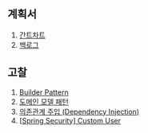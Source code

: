 ## 계획서
1. [간트차트](https://github.com/rnjsrntkd95/spring_ass_1_midas/wiki/%EA%B0%84%ED%8A%B8-%EC%B0%A8%ED%8A%B8)
2. [백로그](https://github.com/rnjsrntkd95/spring_ass_1_midas/wiki/%EB%B0%B1%EB%A1%9C%EA%B7%B8)

## 고찰
1. [Builder Pattern](https://github.com/rnjsrntkd95/spring_ass_1_midas/wiki/Builder-Pattern)
2. [도메인 모델 패턴](https://github.com/rnjsrntkd95/spring_ass_1_midas/wiki/%EB%8F%84%EB%A9%94%EC%9D%B8-%EB%AA%A8%EB%8D%B8-%ED%8C%A8%ED%84%B4)
3. [의존관계 주입 (Dependency Injection)](https://github.com/rnjsrntkd95/spring_ass_1_midas/wiki/%EC%9D%98%EC%A1%B4%EA%B4%80%EA%B3%84-%EC%A3%BC%EC%9E%85-(Dependency-Injection))
4. [[Spring Security] Custom User](https://github.com/rnjsrntkd95/spring_ass_1_midas/wiki/%5BSpring-Security%5D-Custom-User)
